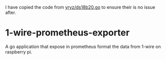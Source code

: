 I have copied the code from [yryz/ds18b20.go](https://github.com/yryz/ds18b20/blob/master/ds18b20.go) to ensure their is no issue after.

# 1-wire-prometheus-exporter

A go application that expose in prometheus format the data from 1-wire on raspberry pi.

